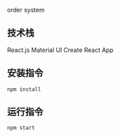order system

## 技术栈
React.js
Material UI
Create React App


## 安装指令
```
npm install
```

## 运行指令
```
npm start
```


